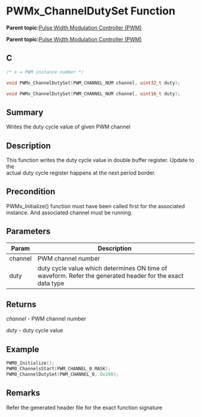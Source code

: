 # PWMx\_ChannelDutySet Function

**Parent topic:**[Pulse Width Modulation Controller \(PWM\)](GUID-0542D909-604D-44C7-8C7C-B1FE313960D0.md)

**Parent topic:**[Pulse Width Modulation Controller \(PWM\)](GUID-281A857A-131B-4648-BC9D-48699D5B1A64.md)

## C

```c
/* x = PWM instance number */

void PWMx_ChannelDutySet(PWM_CHANNEL_NUM channel, uint32_t duty);

void PWMx_ChannelDutySet(PWM_CHANNEL_NUM channel, uint16_t duty);
```

## Summary

Writes the duty cycle value of given PWM channel

## Description

This function writes the duty cycle value in double buffer register. Update to the<br />actual duty cycle register happens at the next period border.

## Precondition

PWMx\_Initialize\(\) function must have been called first for the associated instance. And associated channel must be running.

## Parameters

|Param|Description|
|-----|-----------|
|channel|PWM channel number|
|duty|duty cycle value which determines ON time of waveform. Refer the generated header for the exact data type|

## Returns

*channel* - PWM channel number

*duty* - duty cycle value

## Example

```c
PWM0_Initialize();
PWM0_ChannelsStart(PWM_CHANNEL_0_MASK);
PWM0_ChannelDutySet(PWM_CHANNEL_0, 0x200);
```

## Remarks

Refer the generated header file for the exact function signature

